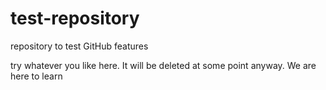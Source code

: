 # test-repository
repository to test GitHub features

try whatever you like here. It will be deleted at some point anyway. We are here to learn
